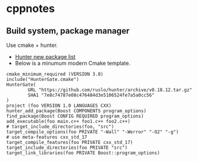 # cppnotes
## Build system, package manager
Use cmake + hunter.
- [Hunter new package list](https://docs.hunter.sh/en/latest/packages.html)
- Below is a minumum modern Cmake template.
```
cmake_minimum_required (VERSION 3.8)
include("HunterGate.cmake")
HunterGate(
        URL "https://github.com/ruslo/hunter/archive/v0.18.12.tar.gz"
        SHA1 "7e8c74787e08c476484d3e5106524fe7a5a0cc56"
)
project (foo VERSION 1.0 LANGUAGES CXX)
hunter_add_package(Boost COMPONENTS program_options)
find_package(Boost CONFIG REQUIRED program_options)
add_executable(foo main.c++ foo1.c++ foo2.c++)
# target_include_directories(foo, "src")
target_compile_options(foo PRIVATE "-Wall" "-Werror" "-O2" "-g")
# use meta-features cxx_std_17
target_compile_features(foo PRIVATE cxx_std_17)
target_include_directories(foo PRIVATE "src")
target_link_libraries(foo PRIVATE Boost::program_options)
```
